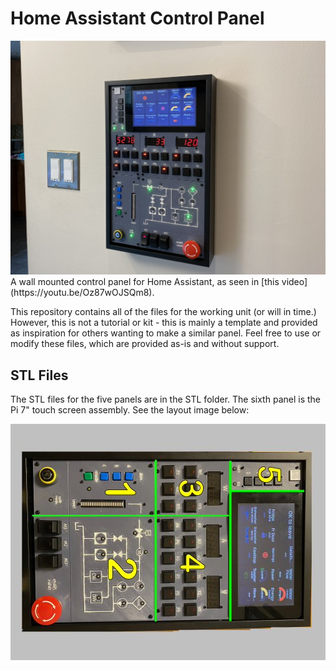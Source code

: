 # Home Assistant Control Panel
<img src="images/panel1.jpg">
A wall mounted control panel for Home Assistant, as seen in [this video](https://youtu.be/Oz87wOJSQm8). 

This repository contains all of the files for the working unit (or will in time.) However, this is not a tutorial or kit - this is mainly a template and provided as inspiration for others wanting to make a similar panel. Feel free to use or modify these files, which are provided as-is and without support. 

## STL Files

The STL files for the five panels are in the STL folder. The sixth panel is the Pi 7" touch screen assembly. See the layout image below:

<img src="images/layout_small.jpg">
